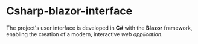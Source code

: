 # Csharp-blazor-interface

The project's user interface is developed in **C#** with the **Blazor** framework, enabling the creation of a modern, interactive *web application*.